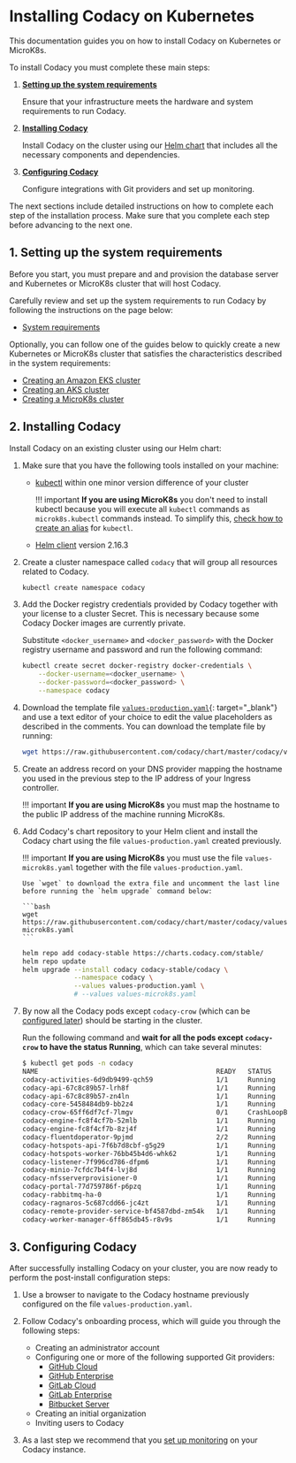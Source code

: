 # Installing Codacy on Kubernetes

This documentation guides you on how to install Codacy on Kubernetes or MicroK8s.

To install Codacy you must complete these main steps:

1.  [**Setting up the system requirements**](#1-setting-up-the-system-requirements)

    Ensure that your infrastructure meets the hardware and system requirements to run Codacy.

2.  [**Installing Codacy**](#2-installing-codacy)

    Install Codacy on the cluster using our [Helm chart](https://github.com/codacy/chart/) that includes all the necessary components and dependencies.

3.  [**Configuring Codacy**](#3-configuring-codacy)

    Configure integrations with Git providers and set up monitoring.

The next sections include detailed instructions on how to complete each step of the installation process. Make sure that you complete each step before advancing to the next one.

## 1. Setting up the system requirements

Before you start, you must prepare and and provision the database server and Kubernetes or MicroK8s cluster that will host Codacy.

Carefully review and set up the system requirements to run Codacy by following the instructions on the page below:

-   [System requirements](requirements.md)

Optionally, you can follow one of the guides below to quickly create a new Kubernetes or MicroK8s cluster that satisfies the characteristics described in the system requirements:

-   [Creating an Amazon EKS cluster](infrastructure/eks-quickstart.md)
-   [Creating an AKS cluster](infrastructure/aks-quickstart.md)
-   [Creating a MicroK8s cluster](infrastructure/microk8s-quickstart.md)

## 2. Installing Codacy

Install Codacy on an existing cluster using our Helm chart:

1.  Make sure that you have the following tools installed on your machine:

    -   [kubectl](https://kubernetes.io/docs/tasks/tools/install-kubectl/) within one minor version difference of your cluster

        !!! important
            **If you are using MicroK8s** you don't need to install kubectl because you will execute all `kubectl` commands as `microk8s.kubectl` commands instead. To simplify this, [check how to create an alias](infrastructure/microk8s-quickstart.md#notes-on-installing-codacy) for `kubectl`.

    -   [Helm client](https://v2.helm.sh/docs/using_helm/#installing-helm) version 2.16.3

2.  Create a cluster namespace called `codacy` that will group all resources related to Codacy.

    ```bash
    kubectl create namespace codacy
    ```

3.  Add the Docker registry credentials provided by Codacy together with your license to a cluster Secret. This is necessary because some Codacy Docker images are currently private.

    Substitute `<docker_username>` and `<docker_password>` with the Docker registry username and password and run the following command:

    ```bash
    kubectl create secret docker-registry docker-credentials \
        --docker-username=<docker_username> \
        --docker-password=<docker_password> \
        --namespace codacy
    ```

4.  Download the template file [`values-production.yaml`](https://github.com/codacy/chart/blob/master/codacy/values-production.yaml){: target="_blank"} and use a text editor of your choice to edit the value placeholders as described in the comments. You can download the template file by running:

    ```bash
    wget https://raw.githubusercontent.com/codacy/chart/master/codacy/values-production.yaml
    ```

5.  Create an address record on your DNS provider mapping the hostname you used in the previous step to the IP address of your Ingress controller.

    !!! important
        **If you are using MicroK8s** you must map the hostname to the public IP address of the machine running MicroK8s.

6.  Add Codacy's chart repository to your Helm client and install the Codacy chart using the file `values-production.yaml` created previously.

    !!! important
        **If you are using MicroK8s** you must use the file `values-microk8s.yaml` together with the file `values-production.yaml`.
        
        Use `wget` to download the extra file and uncomment the last line before running the `helm upgrade` command below:

        ```bash
        wget https://raw.githubusercontent.com/codacy/chart/master/codacy/values-microk8s.yaml
        ```

    ```bash
    helm repo add codacy-stable https://charts.codacy.com/stable/
    helm repo update
    helm upgrade --install codacy codacy-stable/codacy \
                 --namespace codacy \
                 --values values-production.yaml \
                 # --values values-microk8s.yaml
    ```

7.  By now all the Codacy pods except `codacy-crow` (which can be [configured later](configuration/monitoring.md#setting-up-monitoring-using-crow)) should be starting in the cluster.

    Run the following command and **wait for all the pods except `codacy-crow` to have the status Running**, which can take several minutes:

    ```bash
    $ kubectl get pods -n codacy
    NAME                                             READY   STATUS             RESTARTS   AGE
    codacy-activities-6d9db9499-qch59                1/1     Running            5          6m11s
    codacy-api-67c8c89b57-lrh8f                      1/1     Running            0          6m10s
    codacy-api-67c8c89b57-zn4ln                      1/1     Running            0          6m10s
    codacy-core-5458484db9-bb2z4                     1/1     Running            0          6m11s
    codacy-crow-65ff6df7cf-7lmgv                     0/1     CrashLoopBackOff   5          6m11s
    codacy-engine-fc8f4cf7b-52mlb                    1/1     Running            2          6m11s
    codacy-engine-fc8f4cf7b-8zj4f                    1/1     Running            5          6m11s
    codacy-fluentdoperator-9pjmd                     2/2     Running            0          6m11s
    codacy-hotspots-api-7f6b7d8cbf-g5g29             1/1     Running            4          6m10s
    codacy-hotspots-worker-76bb45b4d6-whk62          1/1     Running            4          6m11s
    codacy-listener-7f996cd786-dfpm6                 1/1     Running            1          6m11s
    codacy-minio-7cfdc7b4f4-lvj8d                    1/1     Running            0          6m11s
    codacy-nfsserverprovisioner-0                    1/1     Running            0          6m11s
    codacy-portal-77d759786f-p6pzq                   1/1     Running            3          6m11s
    codacy-rabbitmq-ha-0                             1/1     Running            0          6m11s
    codacy-ragnaros-5c687cdd66-jc4zt                 1/1     Running            0          6m11s
    codacy-remote-provider-service-bf4587dbd-zm54k   1/1     Running            0          6m11s
    codacy-worker-manager-6ff865db45-r8v9s           1/1     Running            0          6m11s
    ```

## 3. Configuring Codacy

After successfully installing Codacy on your cluster, you are now ready to perform the post-install configuration steps:

1.  Use a browser to navigate to the Codacy hostname previously configured on the file `values-production.yaml`.

2.  Follow Codacy's onboarding process, which will guide you through the following steps:

    -   Creating an administrator account
    -   Configuring one or more of the following supported Git providers:
        -   [GitHub Cloud](configuration/git-providers/github-cloud.md)
        -   [GitHub Enterprise](configuration/git-providers/github-enterprise.md)
        -   [GitLab Cloud](configuration/git-providers/gitlab-cloud.md)
        -   [GitLab Enterprise](configuration/git-providers/gitlab-enterprise.md)
        -   [Bitbucket Server](configuration/git-providers/bitbucket-server.md)
    -   Creating an initial organization
    -   Inviting users to Codacy

3.  As a last step we recommend that you [set up monitoring](configuration/monitoring.md) on your Codacy instance.

